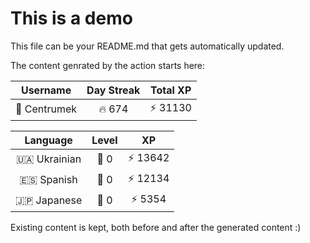 # This is a demo

This file can be your README.md that gets automatically updated.

The content genrated by the action starts here:

<!--START_SECTION:duolingoStats-->
<!-- Automatically generated with https://github.com/centrumek/duolingo-readme-stats-->

| Username | Day Streak | Total XP |
|:---:|:---:|:---:|
| 👤 Centrumek | 🔥 674 | ⚡ 31130 |

| Language | Level | XP |
|:---:|:---:|:---:|
| 🇺🇦 Ukrainian | 👑 0 | ⚡ 13642 |
| 🇪🇸 Spanish | 👑 0 | ⚡ 12134 |
| 🇯🇵 Japanese | 👑 0 | ⚡ 5354 |

<!--END_SECTION:duolingoStats-->

Existing content is kept, both before and after the generated content :)